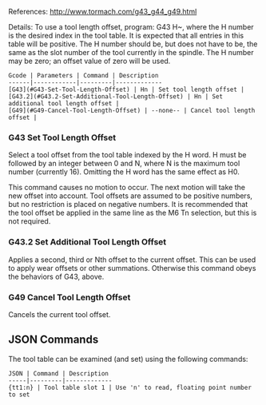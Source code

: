 References:
http://www.tormach.com/g43_g44_g49.html


Details:
To use a tool length offset, program: G43 H~, where the H number is the desired index in the tool table. It is expected that all entries in this table will be positive. The H number should be, but does not have to be, the same as the slot number of the tool currently in the spindle. The H number may be zero; an offset value of zero will be used. 


	Gcode | Parameters | Command | Description
	------|------------|---------|-------------
	[G43](#G43-Set-Tool-Length-Offset) | Hn | Set tool length offset | 
	[G43.2](#G43.2-Set-Additional-Tool-Length-Offset) | Hn | Set additional tool length offset | 
	[G49](#G49-Cancel-Tool-Length-Offset) | --none-- | Cancel tool length offset | 

### G43 Set Tool Length Offset

Select a tool offset from the tool table indexed by the H word. H must be followed by an integer between 0 and N, where N is the maximum tool number (currently 16). Omitting the H word has the same effect as H0.

This command causes no motion to occur. The next motion will take the new offset into account. Tool offsets are assumed to be positive numbers, but no restriction is placed on negative numbers. It is recommended that the tool offset be applied in the same line as the M6 Tn selection, but this is not required.

### G43.2 Set Additional Tool Length Offset

Applies a second, third or Nth offset to the current offset. This can be used to apply wear offsets or other summations. Otherwise this command obeys the behaviors of G43, above.

### G49 Cancel Tool Length Offset

Cancels the current tool offset.

## JSON Commands

The tool table can be examined (and set) using the following commands:

	JSON | Command | Description
	-----|---------|-------------
	{tt1:n} | Tool table slot 1 | Use 'n' to read, floating point number to set
